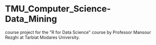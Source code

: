 # TMU_Computer_Science-Data_Mining
course project for the "R for Data Science" course by Professor Mansour Rezghi at Tarbiat Modares University.

